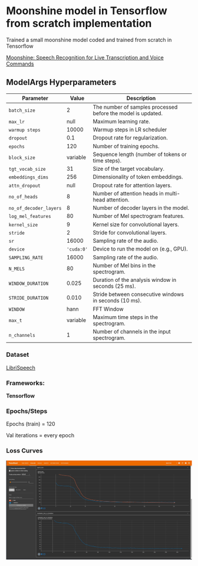 # Moonshine model in Tensorflow from scratch implementation

Trained a small moonshine model coded and trained from scratch in Tensorflow 



[Moonshine: Speech Recognition for Live Transcription and Voice Commands](https://arxiv.org/abs/2410.15608)

## ModelArgs Hyperparameters

| Parameter               | Value                  | Description                                                                 |
|-------------------------|------------------------|-----------------------------------------------------------------------------|
| `batch_size`            | 2                     | The number of samples processed before the model is updated.                |
| `max_lr`                | null                  | Maximum learning rate.                                                      |
| `warmup steps`          | 10000                 | Warmup steps in LR scheduler                                                |
| `dropout`               | 0.1                    | Dropout rate for regularization.                                            |
| `epochs`                | 120                     | Number of training epochs.                                                  |
| `block_size`            | variable                     | Sequence length (number of tokens or time steps).                           |
| `tgt_vocab_size`        | 31     | Size of the target vocabulary.                                              |
| `embeddings_dims`       | 256                    | Dimensionality of token embeddings.                                         |
| `attn_dropout`          | null                    | Dropout rate for attention layers.                                          |
| `no_of_heads`           | 8                      | Number of attention heads in multi-head attention.                          |
| `no_of_decoder_layers`  | 8                      | Number of decoder layers in the model.                                      |
| `log_mel_features`      | 80                     | Number of Mel spectrogram features.                                         |
| `kernel_size`           | 9                      | Kernel size for convolutional layers.                                       |
| `stride`                | 2             | Stride for convolutional layers.                                            |
| `sr`                    | 16000                  | Sampling rate of the audio.                                                 |
| `device`                | `'cuda:0'`             | Device to run the model on (e.g., GPU).                                     |
| `SAMPLING_RATE`         | 16000                  | Sampling rate of the audio.                                                 |
| `N_MELS`                | 80                     | Number of Mel bins in the spectrogram.                                      |
| `WINDOW_DURATION`       | 0.025                  | Duration of the analysis window in seconds (25 ms).                         |
| `STRIDE_DURATION`       | 0.010                  | Stride between consecutive windows in seconds (10 ms).                      |
| `WINDOW`                | hann                   | FFT Window                                                                  |
| `max_t`                 | variable                    | Maximum time steps in the spectrogram.                                      |
| `n_channels`            | 1                     | Number of channels in the input spectrogram.                                |


### Dataset

[LibriSpeech](https://www.openslr.org/12/)


### Frameworks:
**Tensorflow**


### Epochs/Steps
Epochs (train) = 120

Val iterations = every epoch


### Loss Curves

![Train and Val loss curves](../../img/moonshine_loss.png)